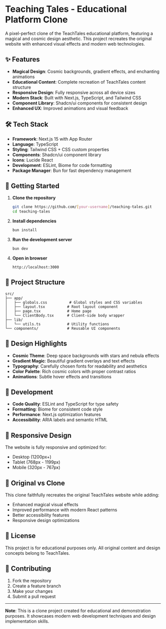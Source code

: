 # Teaching Tales - Educational Platform Clone

A pixel-perfect clone of the TeachTales educational platform, featuring a magical and cosmic design aesthetic. This project recreates the original website with enhanced visual effects and modern web technologies.

## ✨ Features

- **Magical Design**: Cosmic backgrounds, gradient effects, and enchanting animations
- **Educational Content**: Complete recreation of TeachTales content structure
- **Responsive Design**: Fully responsive across all device sizes
- **Modern Stack**: Built with Next.js, TypeScript, and Tailwind CSS
- **Component Library**: Shadcn/ui components for consistent design
- **Enhanced UX**: Improved animations and visual feedback

## 🛠️ Tech Stack

- **Framework**: Next.js 15 with App Router
- **Language**: TypeScript
- **Styling**: Tailwind CSS + CSS custom properties
- **Components**: Shadcn/ui component library
- **Icons**: Lucide React
- **Development**: ESLint, Biome for code formatting
- **Package Manager**: Bun for fast dependency management

## 🚀 Getting Started

1. **Clone the repository**
   ```bash
   git clone https://github.com/[your-username]/teaching-tales.git
   cd teaching-tales
   ```

2. **Install dependencies**
   ```bash
   bun install
   ```

3. **Run the development server**
   ```bash
   bun dev
   ```

4. **Open in browser**
   ```
   http://localhost:3000
   ```

## 📁 Project Structure

```
src/
├── app/
│   ├── globals.css          # Global styles and CSS variables
│   ├── layout.tsx          # Root layout component
│   ├── page.tsx            # Home page
│   └── ClientBody.tsx      # Client-side body wrapper
├── lib/
│   └── utils.ts            # Utility functions
└── components/             # Reusable UI components
```

## 🎨 Design Highlights

- **Cosmic Theme**: Deep space backgrounds with stars and nebula effects
- **Gradient Magic**: Beautiful gradient overlays and text effects
- **Typography**: Carefully chosen fonts for readability and aesthetics
- **Color Palette**: Rich cosmic colors with proper contrast ratios
- **Animations**: Subtle hover effects and transitions

## 🔧 Development

- **Code Quality**: ESLint and TypeScript for type safety
- **Formatting**: Biome for consistent code style
- **Performance**: Next.js optimization features
- **Accessibility**: ARIA labels and semantic HTML

## 📱 Responsive Design

The website is fully responsive and optimized for:
- Desktop (1200px+)
- Tablet (768px - 1199px)
- Mobile (320px - 767px)

## 🌟 Original vs Clone

This clone faithfully recreates the original TeachTales website while adding:
- Enhanced magical visual effects
- Improved performance with modern React patterns
- Better accessibility features
- Responsive design optimizations

## 📄 License

This project is for educational purposes only. All original content and design concepts belong to TeachTales.

## 🤝 Contributing

1. Fork the repository
2. Create a feature branch
3. Make your changes
4. Submit a pull request

---

**Note**: This is a clone project created for educational and demonstration purposes. It showcases modern web development techniques and design implementation skills.
